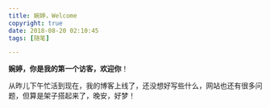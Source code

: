 ```yaml
---
title: 婉婷，Welcome
copyright: true
date: 2018-08-20 02:10:45
tags: [随笔]

---
```


**婉婷，你是我的第一个访客，欢迎你**！

<!--more-->

从昨儿下午忙活到现在，我的博客上线了，还没想好写些什么，网站也还有很多问题，但算是架子搭起来了，晚安，好梦！